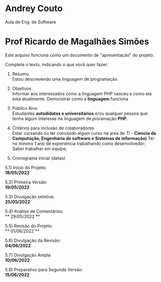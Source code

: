 # Andrey Couto
Aula de Eng. de Software

# Prof Ricardo de Magalhães Simões

Este arquivo funciona como um documento de "apresentação" do projeto.

Complete o texto, indicando o que você quer fazer:

1) Resumo. <br>
  Estou descrevendo uma linguagem de programação.

2) Objetivos <br>
  Informar aos interessados como a linguagem PHP nasceu e como ela esta atualmente.
  Demonstrar como a **linguagem** funciona
  
3) Público Alvo <br>
   Estudantes **autodidatas e universitários** e/ou qualquer pessoa que tenha algum interesse na linguagem de proramação **PHP**.
  
4) Critérios para inclusão de colaboradores <br>
    Estar cursando ou ter concluido algum curso na area de *TI* - **Ciencia da Computação, Engenharia de software e Sistemas de informação)**
    Ter no minimo 1 ano de experiencia trabalhando como desenvolvedor;
    Saber trabalhar em equipe;
    

5) Cronograma inicial (datas)

5.1) Início do Projeto: <br> 
   **18/05/2022**
      
5.2) Primeira Versão: <br> 
  **19/05/2022**
      
5.3) Divulgação seletiva: <br> 
     **25/05/2022**
      
5.4) Análise de Comentários: <br> 
     ** 29/05/2022  **
      
5.5) Revisão do Projeto: <br> 
     ** 01/06/2022  **
      
5.6) Divulgação da Revisão: <br> 
      **04/06/2022**  
      
5.7) Divulgação Ampla: <br> 
      **10/06/2022**  
      
5.8) Preparativo para Segunda Versão: <br>
      **15/06/2022**
      
